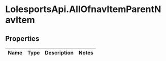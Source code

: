 # LolesportsApi.AllOfnavItemParentNavItem

## Properties
Name | Type | Description | Notes
------------ | ------------- | ------------- | -------------
